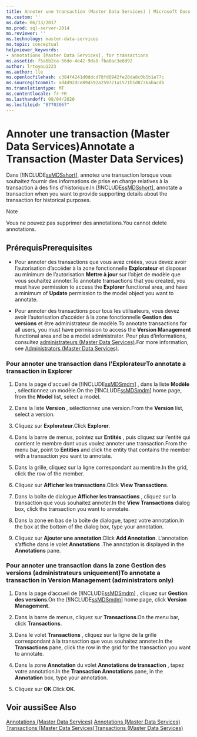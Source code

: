 ```yaml
---
title: Annoter une transaction (Master Data Services) | Microsoft Docs
ms.custom: ''
ms.date: 06/13/2017
ms.prod: sql-server-2014
ms.reviewer: ''
ms.technology: master-data-services
ms.topic: conceptual
helpviewer_keywords:
- annotations [Master Data Services], for transactions
ms.assetid: f5a6b2ca-56de-4e42-9da8-fba0ac3e8d92
author: lrtoyou1223
ms.author: lle
ms.openlocfilehash: c384f4241d0ddcd78fd8942fe28da8c0b5b1e77c
ms.sourcegitcommit: ad4d92dce894592a259721a1571b1d8736abacdb
ms.translationtype: MT
ms.contentlocale: fr-FR
ms.lasthandoff: 08/04/2020
ms.locfileid: "87703067"
---
```

# <a name="annotate-a-transaction-master-data-services"></a><span data-ttu-id="6f074-102">Annoter une transaction (Master Data Services)</span><span class="sxs-lookup"><span data-stu-id="6f074-102">Annotate a Transaction (Master Data Services)</span></span>
  <span data-ttu-id="6f074-103">Dans [!INCLUDE[ssMDSshort](../includes/ssmdsshort-md.md)], annotez une transaction lorsque vous souhaitez fournir des informations de prise en charge relatives à la transaction à des fins d'historique.</span><span class="sxs-lookup"><span data-stu-id="6f074-103">In [!INCLUDE[ssMDSshort](../includes/ssmdsshort-md.md)], annotate a transaction when you want to provide supporting details about the transaction for historical purposes.</span></span>  
  
> [!NOTE]  
>  <span data-ttu-id="6f074-104">Vous ne pouvez pas supprimer des annotations.</span><span class="sxs-lookup"><span data-stu-id="6f074-104">You cannot delete annotations.</span></span>  
  
## <a name="prerequisites"></a><span data-ttu-id="6f074-105">Prérequis</span><span class="sxs-lookup"><span data-stu-id="6f074-105">Prerequisites</span></span>  
  
-   <span data-ttu-id="6f074-106">Pour annoter des transactions que vous avez créées, vous devez avoir l’autorisation d’accéder à la zone fonctionnelle **Explorateur** et disposer au minimum de l’autorisation **Mettre à jour** sur l’objet de modèle que vous souhaitez annoter.</span><span class="sxs-lookup"><span data-stu-id="6f074-106">To annotate transactions that you created, you must have permission to access the **Explorer** functional area, and have a minimum of **Update** permission to the model object you want to annotate.</span></span>  
  
-   <span data-ttu-id="6f074-107">Pour annoter des transactions pour tous les utilisateurs, vous devez avoir l’autorisation d’accéder à la zone fonctionnelle **Gestion des versions** et être administrateur de modèle.</span><span class="sxs-lookup"><span data-stu-id="6f074-107">To annotate transactions for all users, you must have permission to access the **Version Management** functional area and be a model administrator.</span></span> <span data-ttu-id="6f074-108">Pour plus d’informations, consultez [administrateurs &#40;Master Data Services&#41;](administrators-master-data-services.md).</span><span class="sxs-lookup"><span data-stu-id="6f074-108">For more information, see [Administrators &#40;Master Data Services&#41;](administrators-master-data-services.md).</span></span>  
  
### <a name="to-annotate-a-transaction-in-explorer"></a><span data-ttu-id="6f074-109">Pour annoter une transaction dans l'Explorateur</span><span class="sxs-lookup"><span data-stu-id="6f074-109">To annotate a transaction in Explorer</span></span>  
  
1.  <span data-ttu-id="6f074-110">Dans la page d'accueil de [!INCLUDE[ssMDSmdm](../includes/ssmdsmdm-md.md)] , dans la liste **Modèle** , sélectionnez un modèle.</span><span class="sxs-lookup"><span data-stu-id="6f074-110">On the [!INCLUDE[ssMDSmdm](../includes/ssmdsmdm-md.md)] home page, from the **Model** list, select a model.</span></span>  
  
2.  <span data-ttu-id="6f074-111">Dans la liste **Version** , sélectionnez une version.</span><span class="sxs-lookup"><span data-stu-id="6f074-111">From the **Version** list, select a version.</span></span>  
  
3.  <span data-ttu-id="6f074-112">Cliquez sur **Explorateur**.</span><span class="sxs-lookup"><span data-stu-id="6f074-112">Click **Explorer**.</span></span>  
  
4.  <span data-ttu-id="6f074-113">Dans la barre de menus, pointez sur **Entités** , puis cliquez sur l’entité qui contient le membre dont vous voulez annoter une transaction.</span><span class="sxs-lookup"><span data-stu-id="6f074-113">From the menu bar, point to **Entities** and click the entity that contains the member with a transaction you want to annotate.</span></span>  
  
5.  <span data-ttu-id="6f074-114">Dans la grille, cliquez sur la ligne correspondant au membre.</span><span class="sxs-lookup"><span data-stu-id="6f074-114">In the grid, click the row of the member.</span></span>  
  
6.  <span data-ttu-id="6f074-115">Cliquez sur **Afficher les transactions**.</span><span class="sxs-lookup"><span data-stu-id="6f074-115">Click **View Transactions**.</span></span>  
  
7.  <span data-ttu-id="6f074-116">Dans la boîte de dialogue **Afficher les transactions** , cliquez sur la transaction que vous souhaitez annoter.</span><span class="sxs-lookup"><span data-stu-id="6f074-116">In the **View Transactions** dialog box, click the transaction you want to annotate.</span></span>  
  
8.  <span data-ttu-id="6f074-117">Dans la zone en bas de la boîte de dialogue, tapez votre annotation.</span><span class="sxs-lookup"><span data-stu-id="6f074-117">In the box at the bottom of the dialog box, type your annotation.</span></span>  
  
9. <span data-ttu-id="6f074-118">Cliquez sur **Ajouter une annotation**.</span><span class="sxs-lookup"><span data-stu-id="6f074-118">Click **Add Annotation**.</span></span> <span data-ttu-id="6f074-119">L’annotation s’affiche dans le volet **Annotations** .</span><span class="sxs-lookup"><span data-stu-id="6f074-119">The annotation is displayed in the **Annotations** pane.</span></span>  
  
### <a name="to-annotate-a-transaction-in-version-management-administrators-only"></a><span data-ttu-id="6f074-120">Pour annoter une transaction dans la zone Gestion des versions (administrateurs uniquement)</span><span class="sxs-lookup"><span data-stu-id="6f074-120">To annotate a transaction in Version Management (administrators only)</span></span>  
  
1.  <span data-ttu-id="6f074-121">Dans la page d’accueil de [!INCLUDE[ssMDSmdm](../includes/ssmdsmdm-md.md)] , cliquez sur **Gestion des versions**.</span><span class="sxs-lookup"><span data-stu-id="6f074-121">On the [!INCLUDE[ssMDSmdm](../includes/ssmdsmdm-md.md)] home page, click **Version Management**.</span></span>  
  
2.  <span data-ttu-id="6f074-122">Dans la barre de menus, cliquez sur **Transactions**.</span><span class="sxs-lookup"><span data-stu-id="6f074-122">On the menu bar, click **Transactions**.</span></span>  
  
3.  <span data-ttu-id="6f074-123">Dans le volet **Transactions** , cliquez sur la ligne de la grille correspondant à la transaction que vous souhaitez annoter.</span><span class="sxs-lookup"><span data-stu-id="6f074-123">In the **Transactions** pane, click the row in the grid for the transaction you want to annotate.</span></span>  
  
4.  <span data-ttu-id="6f074-124">Dans la zone **Annotation** du volet **Annotations de transaction** , tapez votre annotation.</span><span class="sxs-lookup"><span data-stu-id="6f074-124">In the **Transaction Annotations** pane, in the **Annotation** box, type your annotation.</span></span>  
  
5.  <span data-ttu-id="6f074-125">Cliquez sur **OK**.</span><span class="sxs-lookup"><span data-stu-id="6f074-125">Click **OK**.</span></span>  
  
## <a name="see-also"></a><span data-ttu-id="6f074-126">Voir aussi</span><span class="sxs-lookup"><span data-stu-id="6f074-126">See Also</span></span>  
 <span data-ttu-id="6f074-127">[Annotations &#40;Master Data Services&#41;](../../2014/master-data-services/annotations-master-data-services.md) </span><span class="sxs-lookup"><span data-stu-id="6f074-127">[Annotations &#40;Master Data Services&#41;](../../2014/master-data-services/annotations-master-data-services.md) </span></span>  
 [<span data-ttu-id="6f074-128">Transactions &#40;Master Data Services&#41;</span><span class="sxs-lookup"><span data-stu-id="6f074-128">Transactions &#40;Master Data Services&#41;</span></span>](../../2014/master-data-services/transactions-master-data-services.md)  
  
  
